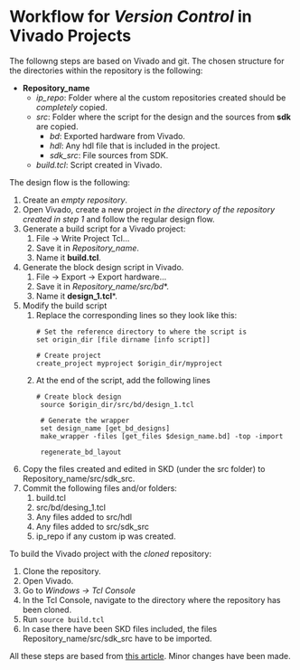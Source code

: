 # Workflow for *Version Control* in **Vivado Projects**

The followng steps are based on Vivado and git. The chosen structure for the directories within the repository is the following:
- **Repository_name**
    - *ip_repo*: Folder where al the custom repositories created should be *completely* copied.
    - *src*: Folder where the script for the design and the sources from **sdk** are copied.
         - *bd*: Exported hardware from Vivado.
         - *hdl*: Any hdl file that is included in the project.
         - *sdk_src*: File sources from SDK.
    - *build.tcl*: Script created in Vivado.

The design flow is the following:
1. Create an *empty repository*.
2. Open Vivado, create a new project *in the directory of the repository created in step 1* and follow the regular design flow.
3. Generate a build script for a Vivado project:
    1. File -> Write Project Tcl...
    2. Save it in *Repository_name*.
    3. Name it **build.tcl**.
3. Generate the block design script in Vivado.
    1. File -> Export -> Export hardware...
    2. Save it in *Repository_name/src/bd**.
    3. Name it **design_1.tcl***.
4. Modify the build script
    1. Replace the corresponding lines so they look like this:
        ```
        # Set the reference directory to where the script is
        set origin_dir [file dirname [info script]]
        
        # Create project
        create_project myproject $origin_dir/myproject
        ```
    2. At the end of the script, add the following lines
        ````
        # Create block design
         source $origin_dir/src/bd/design_1.tcl
        
         # Generate the wrapper
         set design_name [get_bd_designs]
         make_wrapper -files [get_files $design_name.bd] -top -import
         
         regenerate_bd_layout
        ````
5. Copy the files created and edited in SKD (under the src folder) to Repository_name/src/sdk_src.
6. Commit the following files and/or folders:
    1. build.tcl
    2. src/bd/desing_1.tcl
    3. Any files added to src/hdl
    4. Any files added to src/sdk_src
    5. ip_repo if any custom ip was created.

To build the Vivado project with the *cloned* repository:
1. Clone the repository.
2. Open Vivado.
3. Go to *Windows -> Tcl Console*
4. In the Tcl Console, navigate to the directory where the repository has been cloned.
5. Run `source build.tcl`
6. In case there have been SKD files included, the files Repository_name/src/sdk_src have to be imported.

All these steps are based from [this article](http://www.fpgadeveloper.com/2014/08/version-control-for-vivado-projects.html). Minor changes have been made.
